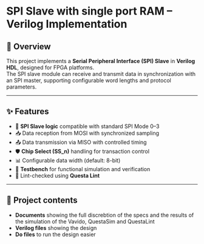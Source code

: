 # SPI Slave with single port RAM – Verilog Implementation

## 📖 Overview
This project implements a **Serial Peripheral Interface (SPI) Slave** in **Verilog HDL**, designed for FPGA platforms.  
The SPI slave module can receive and transmit data in synchronization with an SPI master, supporting configurable word lengths and protocol parameters.

---

## ✨ Features
- 📡 **SPI Slave logic** compatible with standard SPI Mode 0–3
- 📥 Data reception from MOSI with synchronized sampling
- 📤 Data transmission via MISO with controlled timing
- 🛡 **Chip Select (SS\_n)** handling for transaction control
- 📊 Configurable data width (default: 8-bit)
- 🧪 **Testbench** for functional simulation and verification
- 🧹 Lint-checked using **Questa Lint**

---

## 📂 Project contents
- **Documents** showing the full discrebtion of the specs and the results of the simulation of the Vavido, QuestaSim and QuestaLint
- **Verilog files** showing the design
- **Do files** to run the design easier 
